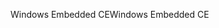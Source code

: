 <span data-ttu-id="c270c-101">Windows Embedded CE</span><span class="sxs-lookup"><span data-stu-id="c270c-101">Windows Embedded CE</span></span>
